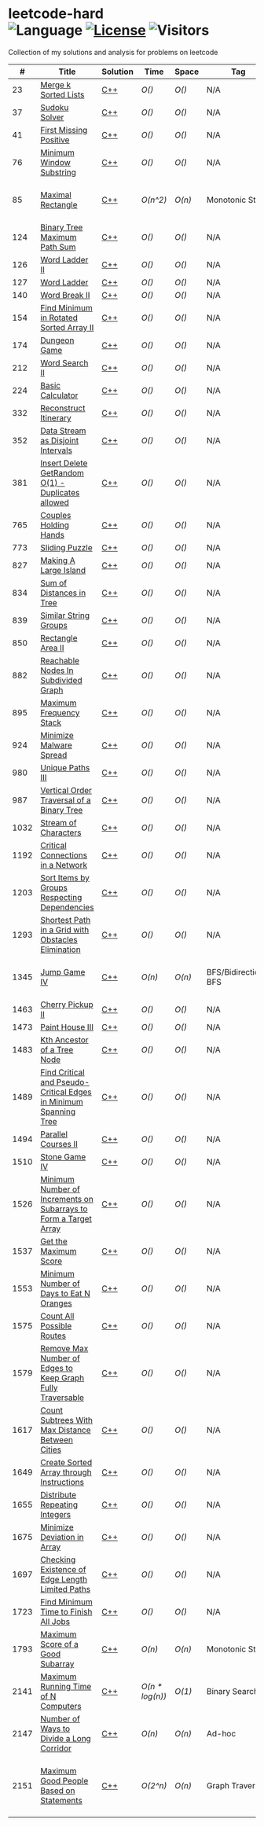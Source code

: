 # leetcode-hard</br>![Language](https://img.shields.io/badge/language-c++-orange.svg) [![License](https://img.shields.io/badge/license-MIT-blue.svg)](./LICENSE) ![Visitors](https://visitor-badge.laobi.icu/badge?page_id=biqar.leetcode.hard)
Collection of my solutions and analysis for problems on leetcode

| # | Title | Solution | Time            | Space  | Tag                   | One-Liner                                                                            |
|---| ----- | -------- |-----------------|--------|-----------------------|--------------------------------------------------------------------------------------|
|23| [Merge k Sorted Lists](https://leetcode.com/problems/merge-k-sorted-lists)| [C++](#)| _O()_           | _O()_  | N/A                   |                                                                                      |
|37| [Sudoku Solver](https://leetcode.com/problems/sudoku-solver)| [C++](#) | _O()_           | _O()_  | N/A                   |                                                                                      |
|41| [First Missing Positive](https://leetcode.com/problems/first-missing-positive)| [C++](#) | _O()_           | _O()_  | N/A                   |                                                                                      |
|76| [Minimum Window Substring](https://leetcode.com/problems/minimum-window-substring)| [C++](#) | _O()_           | _O()_  | N/A                   |                                                                                      |
|85| [Maximal Rectangle](https://leetcode.com/problems/maximal-rectangle/)| [C++](#) | _O(n^2)_        | _O(n)_ | Monotonic Stack       | Can we convert the problem to "Largest Rectangle in Histogram"?                      |
|124| [Binary Tree Maximum Path Sum](https://leetcode.com/problems/binary-tree-maximum-path-sum)| [C++](#) | _O()_           | _O()_  | N/A                   |                                                                                      |
|126| [Word Ladder II](https://leetcode.com/problems/word-ladder-ii)| [C++](#) | _O()_           | _O()_  | N/A                   |                                                                                      |
|127| [Word Ladder](https://leetcode.com/problems/word-ladder)| [C++](#) | _O()_           | _O()_  | N/A                   |                                                                                      |
|140| [Word Break II](https://leetcode.com/problems/word-break-ii)| [C++](#) | _O()_           | _O()_  | N/A                   |                                                                                      |
|154| [Find Minimum in Rotated Sorted Array II](https://leetcode.com/problems/find-minimum-in-rotated-sorted-array-ii)| [C++](#) | _O()_           | _O()_  | N/A                   |                                                                                      |
|174| [Dungeon Game](https://leetcode.com/problems/dungeon-game)| [C++](#) | _O()_           | _O()_  | N/A                   |                                                                                      |
|212| [Word Search II](https://leetcode.com/problems/word-search-ii)| [C++](#) | _O()_           | _O()_  | N/A                   |                                                                                      |
|224| [Basic Calculator](https://leetcode.com/problems/basic-calculator)| [C++](#) | _O()_           | _O()_  | N/A                   |                                                                                      |
|332| [Reconstruct Itinerary](https://leetcode.com/problems/reconstruct-itinerary)| [C++](#) | _O()_           | _O()_  | N/A                   |                                                                                      |
|352| [Data Stream as Disjoint Intervals](https://leetcode.com/problems/data-stream-as-disjoint-intervals)| [C++](#) | _O()_           | _O()_  | N/A                   |                                                                                      |
|381| [Insert Delete GetRandom O(1) - Duplicates allowed](https://leetcode.com/problems/insert-delete-getrandom-o1-duplicates-allowed)| [C++](#) | _O()_           | _O()_  | N/A                   |                                                                                      |
|765| [Couples Holding Hands](https://leetcode.com/problems/couples-holding-hands)| [C++](#) | _O()_           | _O()_  | N/A                   |                                                                                      |
|773| [Sliding Puzzle](https://leetcode.com/problems/sliding-puzzle/)| [C++](#) | _O()_           | _O()_  | N/A                   |                                                                                      |
|827| [Making A Large Island](https://leetcode.com/problems/making-a-large-island)| [C++](#) | _O()_           | _O()_  | N/A                   |                                                                                      |
|834| [Sum of Distances in Tree](https://leetcode.com/problems/sum-of-distances-in-tree)| [C++](#) | _O()_           | _O()_  | N/A                   |                                                                                      |
|839| [Similar String Groups](https://leetcode.com/problems/similar-string-groups)| [C++](#) | _O()_           | _O()_  | N/A                   |                                                                                      |
|850| [Rectangle Area II](https://leetcode.com/problems/rectangle-area-ii)| [C++](#) | _O()_           | _O()_  | N/A                   |                                                                                      |
|882| [Reachable Nodes In Subdivided Graph](https://leetcode.com/problems/reachable-nodes-in-subdivided-graph)| [C++](#) | _O()_           | _O()_  | N/A                   |                                                                                      |
|895| [Maximum Frequency Stack](https://leetcode.com/problems/maximum-frequency-stack)| [C++](#) | _O()_           | _O()_  | N/A                   |                                                                                      |
|924| [Minimize Malware Spread](https://leetcode.com/problems/minimize-malware-spread)| [C++](#) | _O()_           | _O()_  | N/A                   |                                                                                      |
|980| [Unique Paths III](https://leetcode.com/problems/unique-paths-iii)| [C++](#) | _O()_           | _O()_  | N/A                   |                                                                                      |
|987| [Vertical Order Traversal of a Binary Tree](https://leetcode.com/problems/vertical-order-traversal-of-a-binary-tree)| [C++](#) | _O()_           | _O()_  | N/A                   |                                                                                      |
|1032| [Stream of Characters](https://leetcode.com/problems/stream-of-characters)| [C++](#) | _O()_           | _O()_  | N/A                   |                                                                                      |
|1192| [Critical Connections in a Network](https://leetcode.com/problems/critical-connections-in-a-network)| [C++](#) | _O()_           | _O()_  | N/A                   |                                                                                      |
|1203| [Sort Items by Groups Respecting Dependencies](https://leetcode.com/problems/sort-items-by-groups-respecting-dependencies)| [C++](#) | _O()_           | _O()_  | N/A                   |                                                                                      |
|1293| [Shortest Path in a Grid with Obstacles Elimination](https://leetcode.com/problems/shortest-path-in-a-grid-with-obstacles-elimination)| [C++](#) | _O()_           | _O()_  | N/A                   |                                                                                      |
|1345| [Jump Game IV](https://leetcode.com/problems/jump-game-iv)| [C++](#) | _O(n)_          | _O(n)_ | BFS/Bidirectional BFS | Can you omit the recurring insertion of nodes in the queue?                          |
|1463| [Cherry Pickup II](https://leetcode.com/problems/cherry-pickup-ii)| [C++](#) | _O()_           | _O()_  | N/A                   |                                                                                      |
|1473| [Paint House III](https://leetcode.com/problems/paint-house-iii)| [C++](#) | _O()_           | _O()_  | N/A                   |                                                                                      |
|1483| [Kth Ancestor of a Tree Node](https://leetcode.com/problems/kth-ancestor-of-a-tree-node)| [C++](#) | _O()_           | _O()_  | N/A                   |                                                                                      |
|1489| [Find Critical and Pseudo-Critical Edges in Minimum Spanning Tree](https://leetcode.com/problems/find-critical-and-pseudo-critical-edges-in-minimum-spanning-tree)| [C++](#) | _O()_           | _O()_  | N/A                   |                                                                                      |
|1494| [Parallel Courses II](https://leetcode.com/problems/parallel-courses-ii)| [C++](#) | _O()_           | _O()_  | N/A                   |                                                                                      |
|1510| [Stone Game IV](https://leetcode.com/problems/stone-game-iv)| [C++](#) | _O()_           | _O()_  | N/A                   |                                                                                      |
|1526| [Minimum Number of Increments on Subarrays to Form a Target Array](https://leetcode.com/problems/minimum-number-of-increments-on-subarrays-to-form-a-target-array)| [C++](#) | _O()_           | _O()_  | N/A                   |                                                                                      |
|1537| [Get the Maximum Score](https://leetcode.com/problems/get-the-maximum-score)| [C++](#) | _O()_           | _O()_  | N/A                   |                                                                                      |
|1553| [Minimum Number of Days to Eat N Oranges](https://leetcode.com/problems/minimum-number-of-days-to-eat-n-oranges)| [C++](#) | _O()_           | _O()_  | N/A                   |                                                                                      |
|1575| [Count All Possible Routes](https://leetcode.com/problems/count-all-possible-routes)| [C++](#) | _O()_           | _O()_  | N/A                   |                                                                                      |
|1579| [Remove Max Number of Edges to Keep Graph Fully Traversable](https://leetcode.com/problems/remove-max-number-of-edges-to-keep-graph-fully-traversable)| [C++](#) | _O()_           | _O()_  | N/A                   |                                                                                      |
|1617| [Count Subtrees With Max Distance Between Cities](https://leetcode.com/problems/count-subtrees-with-max-distance-between-cities)| [C++](#) | _O()_           | _O()_  | N/A                   |                                                                                      |
|1649| [Create Sorted Array through Instructions](https://leetcode.com/problems/create-sorted-array-through-instructions)| [C++](#) | _O()_           | _O()_  | N/A                   |                                                                                      |
|1655| [Distribute Repeating Integers](https://leetcode.com/problems/distribute-repeating-integers)| [C++](#) | _O()_           | _O()_  | N/A                   |                                                                                      |
|1675| [Minimize Deviation in Array](https://leetcode.com/problems/minimize-deviation-in-array)| [C++](#) | _O()_           | _O()_  | N/A                   |                                                                                      |
|1697| [Checking Existence of Edge Length Limited Paths](https://leetcode.com/problems/checking-existence-of-edge-length-limited-paths)| [C++](#) | _O()_           | _O()_  | N/A                   |                                                                                      |
|1723| [Find Minimum Time to Finish All Jobs](https://leetcode.com/problems/find-minimum-time-to-finish-all-jobs)| [C++](#) | _O()_           | _O()_  | N/A                   |                                                                                      |
|1793| [Maximum Score of a Good Subarray](https://leetcode.com/problems/maximum-score-of-a-good-subarray/)| [C++](#) | _O(n)_          | _O(n)_ | Monotonic Stack       | Can we convert the problem to "Largest Rectangle in Histogram"?                      |
|2141| [Maximum Running Time of N Computers](https://leetcode.com/problems/maximum-running-time-of-n-computers/)| [C++](#) | _O(n * log(n))_ | _O(1)_ | Binary Search         |                                                                                      |
|2147| [Number of Ways to Divide a Long Corridor](https://leetcode.com/problems/number-of-ways-to-divide-a-long-corridor)| [C++](#) | _O(n)_          | _O(n)_ | Ad-hoc                | Calculate gaps in every two-seat segments                                            |
|2151| [Maximum Good People Based on Statements](https://leetcode.com/problems/maximum-good-people-based-on-statements)| [C++](#) | _O(2^n)_        | _O(n)_ | Graph Traversal       | If we know an assignment of goodness/badness of each vertices, can we validate that? |
